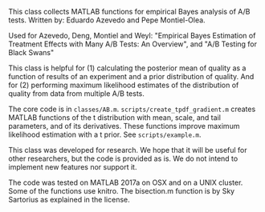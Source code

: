 This class collects MATLAB functions for empirical Bayes analysis of A/B tests. Written by: Eduardo Azevedo and Pepe Montiel-Olea.

Used for Azevedo, Deng, Montiel and Weyl:
"Empirical Bayes Estimation of Treatment Effects with Many A/B Tests: An Overview",
and "A/B Testing for Black Swans"

This class is helpful for (1) calculating the posterior mean of quality as a function of results of an experiment and a prior distribution of quality. And for (2) performing maximum likelihood estimates of the distribution
of quality from data from multiple A/B tests.

The core code is in `classes/AB.m`. `scripts/create_tpdf_gradient.m` creates MATLAB functions of the t distribution with mean, scale, and tail parameters, and of its derivatives. These functions improve maximum likelihood estimation with a t prior. See `scripts/example.m`.

This class was developed for research. We hope that it will be useful for other researchers, but the code is provided as is. We do not intend to implement new features nor support it.

The code was tested on MATLAB 2017a on OSX and on a UNIX cluster. Some of the functions use knitro. The bisection.m function is by Sky Sartorius as explained in the license.
